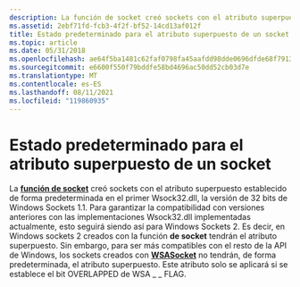 ```yaml
---
description: La función de socket creó sockets con el atributo superpuesto establecido de forma predeterminada en el primer Wsock32.dll, la versión de 32 bits de Windows Sockets 1.1.
ms.assetid: 2ebf71fd-fcb3-4f2f-bf52-14cd13af012f
title: Estado predeterminado para el atributo superpuesto de un socket
ms.topic: article
ms.date: 05/31/2018
ms.openlocfilehash: ae64f5ba1481c62faf0798fa45aafdd98dde0696dfde68f79132d533ec3abce0
ms.sourcegitcommit: e6600f550f79bddfe58bd4696ac50dd52cb03d7e
ms.translationtype: MT
ms.contentlocale: es-ES
ms.lasthandoff: 08/11/2021
ms.locfileid: "119860935"
---
```

# <a name="default-state-for-a-sockets-overlapped-attribute"></a>Estado predeterminado para el atributo superpuesto de un socket

La [**función de socket**](/windows/desktop/api/Winsock2/nf-winsock2-socket) creó sockets con el atributo superpuesto establecido de forma predeterminada en el primer Wsock32.dll, la versión de 32 bits de Windows Sockets 1.1. Para garantizar la compatibilidad con versiones anteriores con las implementaciones Wsock32.dll implementadas actualmente, esto seguirá siendo así para Windows Sockets 2. Es decir, en Windows sockets 2 creados con la función **de socket** tendrán el atributo superpuesto. Sin embargo, para ser más compatibles con el resto de la API de Windows, los sockets creados con [**WSASocket**](/windows/desktop/api/Winsock2/nf-winsock2-wsasocketa) no tendrán, de forma predeterminada, el atributo superpuesto. Este atributo solo se aplicará si se establece el bit OVERLAPPED de WSA \_ \_ FLAG.

 

 



